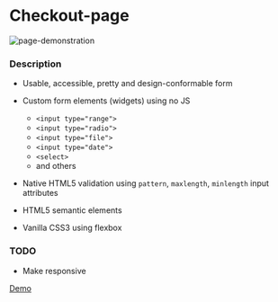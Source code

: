 # Checkout-page

![page-demonstration](https://media.giphy.com/media/p3rvzv8PRC6gWASeqm/giphy.gif)

### Description

* Usable, accessible, pretty and design-conformable form
* Custom form elements (widgets) using no JS

  * `<input type="range">`
  * `<input type="radio">`
  * `<input type="file">`
  * `<input type="date">`
  * `<select>`
  * and others
 
* Native HTML5 validation using `pattern`, `maxlength`, `minlength` input attributes
* HTML5 semantic elements
* Vanilla CSS3 using flexbox

### TODO

* Make responsive

[Demo](https://letushev.github.io/Checkout-page/)
